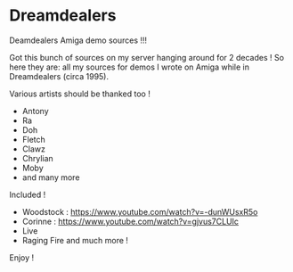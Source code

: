 # Dreamdealers
Deamdealers Amiga demo sources !!!

Got this bunch of sources on my server hanging around for 2 decades !
So here they are: all my sources for demos I wrote on Amiga while in Dreamdealers (circa 1995).

Various artists should be thanked too !
- Antony
- Ra
- Doh
- Fletch
- Clawz
- Chrylian
- Moby
- and many more

Included !
- Woodstock : https://www.youtube.com/watch?v=-dunWUsxR5o
- Corinne : https://www.youtube.com/watch?v=gjvus7CLUIc
- Live
- Raging Fire
and much more !

Enjoy !
